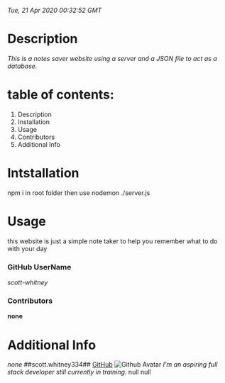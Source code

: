 
*Tue, 21 Apr 2020 00:32:52 GMT*

# Description
*This is a notes saver website using a server and a JSON file to act as a database.*

# table of contents:
1. Description
1. Installation
1. Usage
1. Contributors
1. Additional Info

# Intstallation
npm i in root folder then use nodemon ./server.js

# Usage
this website is just a simple note taker to help you remember what to do with your day

### GitHub UserName
*scott-whitney*
### Contributors
**none**

# Additional Info
*none*
##scott.whitney334##
[GitHub](https://api.github.com/users/scott-whitney)
![Github Avatar](https://avatars1.githubusercontent.com/u/60905905?v=4)
*I'm an aspiring full stack developer still currently in training.*
null
null
